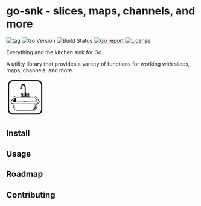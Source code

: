 # go-snk - slices, maps, channels, and more
[![tag](https://img.shields.io/github/tag/samber/lo.svg)](https://github.com/SharkByteSoftware/go-snk/releases)
![Go Version](https://img.shields.io/badge/Go-%3E%3D%201.25-%23007d9c)
![Build Status](https://github.com/SharkByteSoftware/go-snk/actions/workflows/go.yml/badge.svg)
[![Go report](https://goreportcard.com/badge/github.com/samber/lo)](https://goreportcard.com/report/SharkByteSoftware/go-snk)
[![License](https://img.shields.io/github/license/SharkByteSoftware/go-snk)](./LICENSE)

Everything and the kitchen sink for Go.

A utility library that provides a variety of functions for working with slices, maps, channels, and more.

![go-snk](img/logo.png)
## Install

## Usage

## Roadmap

## Contributing



